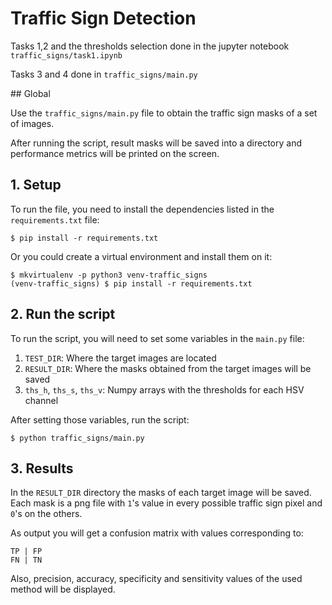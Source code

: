 # Traffic Sign Detection

Tasks 1,2 and the thresholds selection done in the jupyter notebook `traffic_signs/task1.ipynb`

Tasks 3 and 4 done in `traffic_signs/main.py`

## Global

Use the `traffic_signs/main.py` file to obtain the traffic sign masks of a set of images.

After running the script, result masks will be saved into a directory and performance metrics will be 
printed on the screen.

## 1. Setup

To run the file, you need to install the dependencies listed in the `requirements.txt` file:


```
$ pip install -r requirements.txt
```

Or you could create a virtual environment and install them on it:

```
$ mkvirtualenv -p python3 venv-traffic_signs
(venv-traffic_signs) $ pip install -r requirements.txt
```

## 2. Run the script

To run the script, you will need to set some variables in the `main.py` file:

1. `TEST_DIR`: Where the target images are located
2. `RESULT_DIR`: Where the masks obtained from the target images will be saved
3. `ths_h`,  `ths_s`,  `ths_v`: Numpy arrays with the thresholds for each HSV channel

After setting those variables, run the script:

```
$ python traffic_signs/main.py
```

## 3. Results

In the `RESULT_DIR` directory the masks of each target image will be saved. Each mask is a png file with `1`'s value in 
every possible traffic sign pixel and `0`'s on the others.

As output you will get a confusion matrix with values corresponding to:

```
TP | FP
FN | TN
```

Also, precision, accuracy, specificity and sensitivity values of the used method will be displayed.
